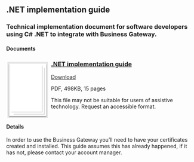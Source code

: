 ## .NET implementation guide

### Technical implementation document for software developers using C# .NET to integrate with Business Gateway.

#### Documents
<h3><img style="float: left; margin: 0px 5px 0px 0px" src="../../images/file.png"> <a href="../../pdfs/integrate/business-gateway-.net-implementation-guide.pdf">.NET implementation guide</a></h3>
<a download="business-gateway-.net-implementation-guide.pdf" href="../../pdfs/integrate/business-gateway-.net-implementation-guide.pdf">Download</a>

PDF, 498KB, 15 pages

This file may not be suitable for users of assistive technology. Request an accessible format.
<br />
<br />

#### Details
In order to use the Business Gateway you’ll need to have your certificates created and installed. This guide assumes this has already happened, if it has not, please contact your account manager.